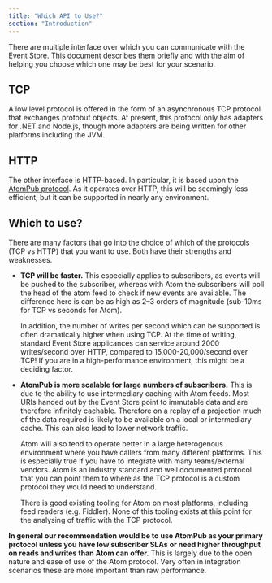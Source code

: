 ```yaml
---
title: "Which API to Use?"
section: "Introduction"
---
```


There are multiple interface over which you can communicate with the Event Store. This document describes them briefly and with the aim of helping you choose which one may be best for your scenario.

## TCP

A low level protocol is offered in the form of an asynchronous TCP protocol that exchanges protobuf objects. At present, this protocol only has adapters for .NET and Node.js, though more adapters are being written for other platforms including the JVM.

## HTTP

The other interface is HTTP-based. In particular, it is based upon the [AtomPub protocol](http://tools.ietf.org/html/rfc5023). As it operates over HTTP, this will be seemingly less efficient, but it can be supported in nearly any environment.

## Which to use?

There are many factors that go into the choice of which of the protocols (TCP vs HTTP) that you want to use. Both have their strengths and weaknesses.

- **TCP will be faster.** This especially applies to subscribers, as events will be pushed to the subscriber, whereas with Atom the subscribers will poll the head of the atom feed to check if new events are available. The difference here is can be as high as 2–3 orders of magnitude (sub-10ms for TCP vs seconds for Atom).

  In addition, the number of writes per second which can be supported is often dramatically higher when using TCP. At the time of writing, standard Event Store applicances can service around 2000 writes/second over HTTP, compared to 15,000-20,000/second over TCP! If you are in a high-performance environment, this might be a deciding factor.

- **AtomPub is more scalable for large numbers of subscribers.** This is due to the ability to use intermediary caching with Atom feeds. Most URIs handed out by the Event Store point to immutable data and are therefore infinitely cachable. Therefore on a replay of a projection much of the data required is likely to be available on a local or intermediary cache. This can also lead to lower network traffic.

   Atom will also tend to operate better in a large heterogenous environment where you have callers from many different platforms. This is especially true if you have to integrate with many teams/external vendors. Atom is an industry standard and well documented protocol that you can point them to where as the TCP protocol is a custom protocol they would need to understand. 

   There is good existing tooling for Atom on most platforms, including feed readers (e.g. Fiddler). None of this tooling exists at this point for the analysing of traffic with the TCP protocol.

**In general our recommendation would be to use AtomPub as your primary protocol unless you have low subscriber SLAs or need higher throughput on reads and writes than Atom can offer.** This is largely due to the open nature and ease of use of the Atom protocol. Very often in integration scenarios these are more important than raw performance.